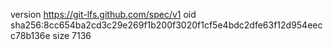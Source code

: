 version https://git-lfs.github.com/spec/v1
oid sha256:8cc654ba2cd3c29e269f1b200f3020f1cf5e4bdc2dfe63f12d954eecc78b136e
size 7136
